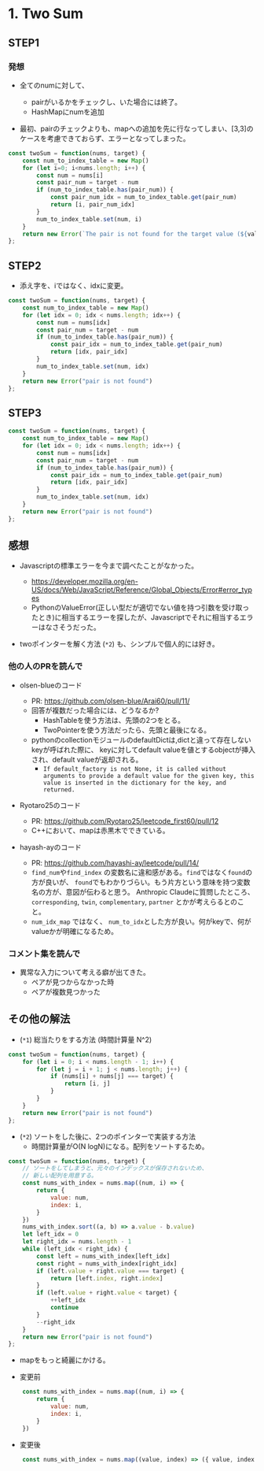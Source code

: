 # 1. Two Sum

## STEP1

### 発想

* 全てのnumに対して、
  * pairがいるかをチェックし、いた場合には終了。
  * HashMapにnumを追加

* 最初、pairのチェックよりも、mapへの追加を先に行なってしまい、[3,3]のケースを考慮できておらず、エラーとなってしまった。

```javascript
const twoSum = function(nums, target) {
    const num_to_index_table = new Map()
    for (let i=0; i<nums.length; i++) {
        const num = nums[i]
        const pair_num = target - num
        if (num_to_index_table.has(pair_num)) {
            const pair_num_idx = num_to_index_table.get(pair_num)
            return [i, pair_num_idx]
        }
        num_to_index_table.set(num, i)
    }
    return new Error(`The pair is not found for the target value (${value}).`)
};
```

## STEP2

* 添え字を、iではなく、idxに変更。

```javascript
const twoSum = function(nums, target) {
    const num_to_index_table = new Map()
    for (let idx = 0; idx < nums.length; idx++) {
        const num = nums[idx]
        const pair_num = target - num
        if (num_to_index_table.has(pair_num)) {
            const pair_idx = num_to_index_table.get(pair_num)
            return [idx, pair_idx]
        }
        num_to_index_table.set(num, idx)
    }
    return new Error("pair is not found")
};
```

## STEP3

```javascript
const twoSum = function(nums, target) {
    const num_to_index_table = new Map()
    for (let idx = 0; idx < nums.length; idx++) {
        const num = nums[idx]
        const pair_num = target - num
        if (num_to_index_table.has(pair_num)) {
            const pair_idx = num_to_index_table.get(pair_num)
            return [idx, pair_idx]
        }
        num_to_index_table.set(num, idx)
    }
    return new Error("pair is not found")
};
```

## 感想

* Javascriptの標準エラーを今まで調べたことがなかった。
  * https://developer.mozilla.org/en-US/docs/Web/JavaScript/Reference/Global_Objects/Error#error_types 
  * PythonのValueError(正しい型だが適切でない値を持つ引数を受け取ったとき)に相当するエラーを探したが、Javascriptでそれに相当するエラーはなさそうだった。

* twoポインターを解く方法 (`*2`) も、シンプルで個人的には好き。

### 他の人のPRを読んで

* olsen-blueのコード
  * PR: https://github.com/olsen-blue/Arai60/pull/11/
  * 回答が複数だった場合には、どうなるか? 
    * HashTableを使う方法は、先頭の2つをとる。
    * TwoPointerを使う方法だったら、先頭と最後になる。
  * pythonのcollectionモジュールのdefaultDictは,dictと違って存在しないkeyが呼ばれた際に、
    keyに対してdefault valueを値とするobjectが挿入され、default valueが返却される。
    * `If default_factory is not None, it is called without arguments to provide a default value for the given key, this value is inserted in the dictionary for the key, and returned.`

* Ryotaro25のコード
  * PR: https://github.com/Ryotaro25/leetcode_first60/pull/12
  * C++において、mapは赤黒木でできている。

* hayash-ayのコード
  * PR: https://github.com/hayashi-ay/leetcode/pull/14/
  * `find_num`や`find_index` の変数名に違和感がある。`find`ではなく`found`の方が良いが、
    `found`でもわかりづらい。もう片方という意味を持つ変数名の方が、意図が伝わると思う。
    Anthropic Claudeに質問したところ、 `corresponding`, `twin`, `complementary`, `partner` とかが考えらるとのこと。
  * `num_idx_map` ではなく、 `num_to_idx`とした方が良い。何がkeyで、何がvalueかが明確になるため。

### コメント集を読んで

* 異常な入力について考える癖が出てきた。
  * ペアが見つからなかった時
  * ペアが複数見つかった

## その他の解法

* (`*1`) 総当たりをする方法 (時間計算量 N^2)

```javascript
const twoSum = function(nums, target) {
    for (let i = 0; i < nums.length - 1; i++) {
        for (let j = i + 1; j < nums.length; j++) {
            if (nums[i] + nums[j] === target) {
                return [i, j]
            }
        }
    }
    return new Error("pair is not found")
};
```

* (`*2`) ソートをした後に、2つのポインターで実装する方法
  * 時間計算量がO(N logN)になる。配列をソートするため。

```javascript
const twoSum = function(nums, target) {
    // ソートをしてしまうと、元々のインデックスが保存されないため、
    // 新しい配列を用意する。
    const nums_with_index = nums.map((num, i) => {
        return {
            value: num,
            index: i,
        }
    })
    nums_with_index.sort((a, b) => a.value - b.value)
    let left_idx = 0
    let right_idx = nums.length - 1
    while (left_idx < right_idx) {
        const left = nums_with_index[left_idx]
        const right = nums_with_index[right_idx]
        if (left.value + right.value === target) {
            return [left.index, right.index]
        }
        if (left.value + right.value < target) {
            ++left_idx
            continue
        }
        --right_idx
    }
    return new Error("pair is not found")
};
```

* mapをもっと綺麗にかける。

* 変更前

```javascript
    const nums_with_index = nums.map((num, i) => {
        return {
            value: num,
            index: i,
        }
    })
```

* 変更後
```javascript
    const nums_with_index = nums.map((value, index) => ({ value, index })
```
